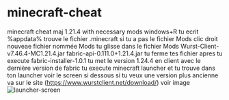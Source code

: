 # minecraft-cheat
minecraft cheat maj 1.21.4 with necessary mods
windows+R
tu ecrit %appdata%
trouve le fichier .minecraft
si tu a pas le fichier Mods
clic droit nouveae fichier nommée Mods
tu glisse dans le fichier Mods
Wurst-Client-v7.46.4-MC1.21.4.jar
fabric-api-0.111.0+1.21.4.jar
tu ferme tes fichier apres tu execute 
fabric-installer-1.0.1
tu met le version 1.24.4 en client avec le dernière version de fabric
tu execute minecraft launcher et tu trouve dans ton launcher voir le screen si dessous
si tu veux une version plus ancienne va sur le site (https://www.wurstclient.net/download/) voir image 
![launcher-screen](https://github.com/user-attachments/assets/07ea461c-1182-4ff1-a501-dee381611aa2)
